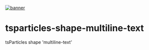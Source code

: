 [![banner](https://particles.js.org/images/banner2.png)](https://particles.js.org)

# tsparticles-shape-multiline-text

tsParticles shape 'multiline-text'
